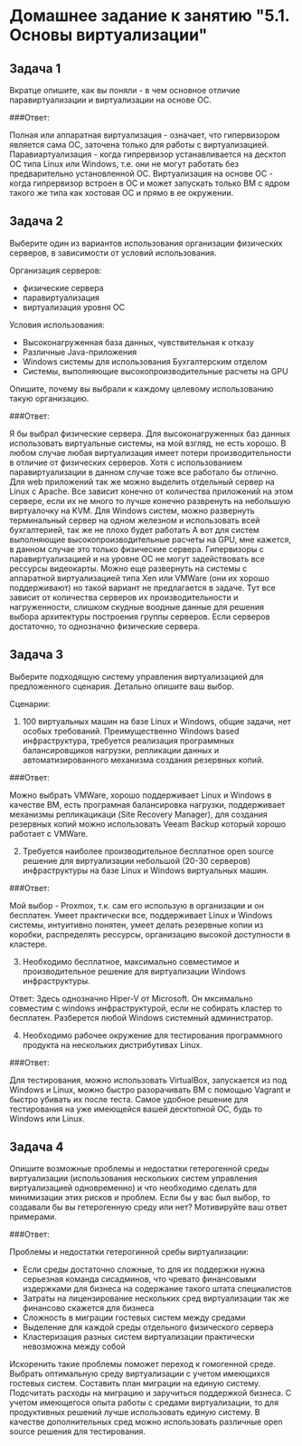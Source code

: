 ﻿# Домашнее задание к занятию "5.1. Основы виртуализации"

## Задача 1

Вкратце опишите, как вы поняли - в чем основное отличие паравиртуализации и виртуализации на основе ОС.

###Ответ:

Полная или аппаратная виртуализация - означает, что гипервизором является сама ОС, заточена только для работы с виртуализацией.
Паравиартуализация - когда гипрервизор устанавливается на десктоп ОС типа Linux или Windows, т.е. они не могут работать без предварительно установленной ОС.
Виртуализация на основе ОС - когда гипрервизор встроен в ОС и может запускать только ВМ с ядром такого же типа как хостовая ОС и прямо в ее окружении.

## Задача 2

Выберите один из вариантов использования организации физических серверов, 
в зависимости от условий использования.

Организация серверов:
- физические сервера
- паравиртуализация
- виртуализация уровня ОС

Условия использования:

- Высоконагруженная база данных, чувствительная к отказу
- Различные Java-приложения
- Windows системы для использования Бухгалтерским отделом 
- Системы, выполняющие высокопроизводительные расчеты на GPU

Опишите, почему вы выбрали к каждому целевому использованию такую организацию.

###Ответ:

Я бы выбрал физические сервера.
Для высоконагруженных баз данных использовать виртуальные системы, на мой взгляд, не есть хорошо. В любом случае любая виртуализация имеет потери производительности
в отличие от физических серверов. Хотя с использованием паравиртуализации в данном случае тоже все работало бы отлично.
Для web приложений так же можно выделить отдельный сервер на Linux c Apache. Все зависит конечно от количества приложений на этом сервере, если их не много то лучше конечно развренуть на небольшую виртуалочку на KVM.
Для Windows систем, можно развернуть терминальный сервер на одном железном и использовать всей бухгалтерией, так же не плохо будет работать
А вот для систем выполняющие высокопроизводительные расчеты на GPU, мне кажется, в данном случае это только физические сервера. Гипервизоры с паравиртуализацией и на уровне ОС не могут задействовать все рессурсы видеокарты. Можно еще развернуть на системы с аппаратной виртуализацией типа Xen или VMWare (они их хорошо поддерживают) но такой вариант не предлагается в задаче.
Тут все зависит от количества серверов их производительности и нагруженности, слишком скудные воодные данные для решения выбора архитектуры построения группы серверов.
Если серверов достаточно, то однозначно физические сервера.

## Задача 3

Выберите подходящую систему управления виртуализацией для предложенного сценария. Детально опишите ваш выбор.

Сценарии:

1. 100 виртуальных машин на базе Linux и Windows, общие задачи, нет особых требований. Преимущественно Windows based инфраструктура, требуется реализация программных балансировщиков нагрузки, репликации данных и автоматизированного механизма создания резервных копий.

###Ответ:

Можно выбрать VMWare, хорошо поддерживает Linux и Windows в качестве ВМ, есть програмная балансировка нагрузки, поддерживает механизмы репликацикаци (Site Recovery Manager), для создания резервных копий можно использовать Veeam Backup который хорошо работает с VMWare.

2. Требуется наиболее производительное бесплатное open source решение для виртуализации небольшой (20-30 серверов) инфраструктуры на базе Linux и Windows виртуальных машин.

###Ответ:

Мой выбор - Proxmox, т.к. сам его использую в организации и он бесплатен. Умеет практически все, поддерживает Linux и Windows системы, интуитивно понятен, умеет делать резервные копии из коробки, распределять рессурсы, организацию высокой доступности в кластере.

3. Необходимо бесплатное, максимально совместимое и производительное решение для виртуализации Windows инфраструктуры.

Ответ:
Здесь однозначно Hiper-V от Microsoft. Он мксимально совместим с windows инфраструктурой, если не собирать кластер то бесплатен. Разберется любой Windows системный администратор.

4. Необходимо рабочее окружение для тестирования программного продукта на нескольких дистрибутивах Linux.

###Ответ:

Для тестирования, можно использовать VirtualBox, запускается из под Windows и Linux, можно быстро разорачивать ВМ с помощью Vagrant и быстро убивать их после теста.
Самое удобное решение для тестирования на уже имеющейся вашей десктопной ОС, будь то Windows или Linux. 

## Задача 4

Опишите возможные проблемы и недостатки гетерогенной среды виртуализации (использования нескольких систем управления виртуализацией одновременно) и что необходимо сделать для минимизации этих рисков и проблем. Если бы у вас был выбор, то создавали бы вы гетерогенную среду или нет? Мотивируйте ваш ответ примерами.

###Ответ:

Проблемы и недостатки гетерогинной сребы виртуализации:
- Если среды достаточно сложные, то для их поддержки нужна серьезная команда сисадминов, что чревато финансовыми издержками для бизнеса на содержание такого штата специалистов
- Затраты на лицензирование нескольких сред виртуализации так же финансово скажется для бизнеса
- Сложность в миграции гостевых систем между средами
- Выделение для каждой среды отдельного физического сервера
- Кластеризация разных систем виртуализации практически невозможна между собой

Искоренить такие проблемы поможет переход к гомогенной среде. Выбрать оптимальную среду виртуализации с учетом имеющихся гостевых систем. Составить план миграции на единую систему.
Подсчитать расходы на миграцию и заручиться поддержкой бизнеса.
С учетом имеющегося опыта работы с средами виртуализации, то для продуктивных решений лучше использовать единую систему. В качестве дополнительных сред можно использовать различные open source
решения для тестирования. 